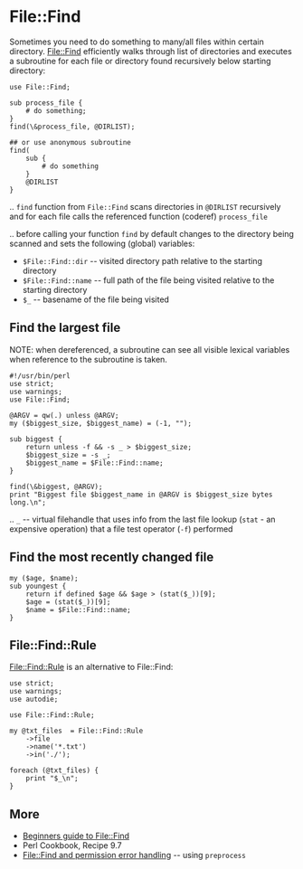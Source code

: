 # File::Find

Sometimes you need to do something to many/all files within certain directory. [File::Find](http://perldoc.perl.org/File/Find.html) efficiently walks through list of directories and executes a subroutine for each file or directory found recursively below starting directory:

    use File::Find;
    
    sub process_file {
        # do something;
    }
    find(\&process_file, @DIRLIST);
    
    ## or use anonymous subroutine
    find(
        sub {
            # do something
        }
        @DIRLIST
    }

.. `find` function from `File::Find` scans directories in `@DIRLIST` recursively and for each file calls the referenced function (coderef) `process_file`

.. before calling your function `find` by default changes to the directory being scanned and sets the following (global) variables:

* `$File::Find::dir` -- visited directory path relative to the starting directory
* `$File::Find::name` -- full path of the file being visited relative to the starting directory
* `$_` -- basename of the file being visited

## Find the largest file

NOTE: when dereferenced, a subroutine can see all visible lexical variables when reference to the subroutine is taken.

    #!/usr/bin/perl
    use strict;
    use warnings;
    use File::Find;

    @ARGV = qw(.) unless @ARGV;
    my ($biggest_size, $biggest_name) = (-1, "");

    sub biggest {
        return unless -f && -s _ > $biggest_size;
        $biggest_size = -s _;
        $biggest_name = $File::Find::name;
    }

    find(\&biggest, @ARGV);
    print "Biggest file $biggest_name in @ARGV is $biggest_size bytes long.\n";

.. `_` -- virtual filehandle that uses info from the last file lookup (`stat` - an expensive operation) that a file test operator (`-f`) performed

## Find the most recently changed file

    my ($age, $name);
    sub youngest {
        return if defined $age && $age > (stat($_))[9];
        $age = (stat($_))[9];
        $name = $File::Find::name;
    }

## File::Find::Rule

[File::Find::Rule](https://metacpan.org/module/File::Find::Rule) is an alternative to File::Find:

    use strict;
    use warnings;
    use autodie;

    use File::Find::Rule;

    my @txt_files  = File::Find::Rule
        ->file
        ->name('*.txt')
        ->in('./');

    foreach (@txt_files) {
        print "$_\n";
    }

## More

* [Beginners guide to File::Find](http://www.perlmonks.org/?node_id=217166)
* Perl Cookbook, Recipe 9.7
* [File::Find and permission error handling](http://perlmonks.org/?node_id=1023278) -- using `preprocess`
